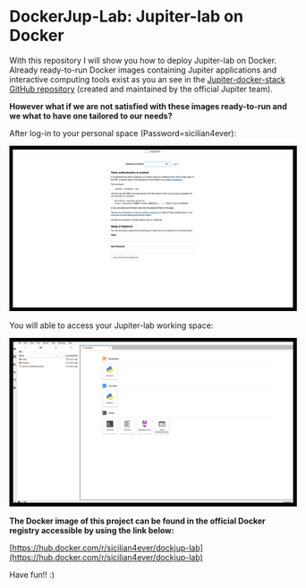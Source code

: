 
# DockerJup-Lab: Jupiter-lab on Docker 

With this repository I will show you how to deploy Jupiter-lab on Docker. Already ready-to-run Docker images containing Jupiter applications and interactive computing tools exist as you an see in the [Jupiter-docker-stack GitHub repository](https://github.com/jupyter/docker-stacks) (created and maintained by the official Jupiter team).

**However what if we are not satisfied with these images ready-to-run and we what to have one tailored to our needs?**

After log-in to your personal space (Password=sicilian4ever):

<center>
    <img width="800" alt="pwd" src="DOC/pwd.png" style="border: 5px solid black">
</center>

You will able to access your Jupiter-lab working space:

<center>
    <img width="800" alt="Screenshot" src="DOC/Screenshot.png" style="border: 5px solid black">
</center>

**The Docker image of this project can be found in the official Docker registry accessible by using the link below:**

[https://hub.docker.com/r/sicilian4ever/dockjup-lab](https://hub.docker.com/r/sicilian4ever/dockjup-lab)


Have fun!! :)
